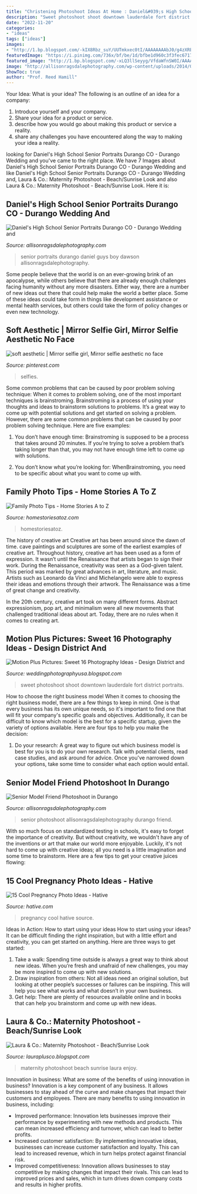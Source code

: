 ```yaml
---
title: "Christening Photoshoot Ideas At Home : Daniel&#039;s High School Senior Portraits Durango Co"
description: "Sweet photoshoot shoot downtown lauderdale fort district portraits"
date: "2022-11-20"
categories:
- "ideas"
tags: ["ideas"]
images:
- "http://1.bp.blogspot.com/-kIX8Rbz_suY/UUTmkxec0tI/AAAAAAAAbJ0/g4zXREgiAFw/s1600/Photoshoot+Sabrina&#039;s+daughter403.jpg"
featuredImage: "https://i.pinimg.com/736x/bf/be/1d/bfbe1d960c3f3fec671783598ffd1e26.jpg"
featured_image: "http://1.bp.blogspot.com/-xLQ3llSeyyg/VfdaWfnSW0I/AAAAAAAAAws/Djhsiqck8Dg/s1600/BabyMudrichMaternity-4809.jpg"
image: "http://allisonragsdalephotography.com/wp-content/uploads/2014/08/allisonragsdalephotography-9284.jpg"
ShowToc: true
author: "Prof. Reed Hamill"
---
```



Your Idea: What is your idea?
The following is an outline of an idea for a company:
1. Introduce yourself and your company.
2. Share your idea for a product or service.
3. describe how you would go about making this product or service a reality.
4. share any challenges you have encountered along the way to making your idea a reality.

	

		
looking for Daniel&#039;s High School Senior Portraits Durango CO - Durango Wedding and you've came to the right place. We have 7 Images about Daniel&#039;s High School Senior Portraits Durango CO - Durango Wedding and like Daniel&#039;s High School Senior Portraits Durango CO - Durango Wedding and, Laura &amp; Co.: Maternity Photoshoot - Beach/Sunrise Look and also Laura &amp; Co.: Maternity Photoshoot - Beach/Sunrise Look. Here it is:
		
    
## Daniel&#039;s High School Senior Portraits Durango CO - Durango Wedding And

<img loading=lazy src="https://allisonragsdalephotography.com/wp-content/uploads/2014/12/DSC5309.jpg" onerror="this.onerror=null;this.src='https://tse4.mm.bing.net/th?id=OIP.IVuEEQ1KTgzssfLC9Mls5QHaLI&amp;pid=15.1';" alt="Daniel&#039;s High School Senior Portraits Durango CO - Durango Wedding and">

_Source: allisonragsdalephotography.com_

>senior portraits durango daniel guys boy dawson allisonragsdalephotography. 

	

Some people believe that the world is on an ever-growing brink of an apocalypse, while others believe that there are already enough challenges facing humanity without any more disasters. Either way, there are a number of new ideas out there that could help make the world a better place. Some of these ideas could take form in things like development assistance or mental health services, but others could take the form of policy changes or even new technology.

    
## Soft Aesthetic | Mirror Selfie Girl, Mirror Selfie Aesthetic No Face

<img loading=lazy src="https://i.pinimg.com/736x/bf/be/1d/bfbe1d960c3f3fec671783598ffd1e26.jpg" onerror="this.onerror=null;this.src='https://tse3.mm.bing.net/th?id=OIP._Gz5U7gzhY76uSEATJAsrwHaJ3&amp;pid=15.1';" alt="soft aesthetic | Mirror selfie girl, Mirror selfie aesthetic no face">

_Source: pinterest.com_

>selfies. 

	

Some common problems that can be caused by poor problem solving technique:
When it comes to problem solving, one of the most important techniques is brainstroming. Brainstroming is a process of using your thoughts and ideas to brainstorm solutions to problems. It’s a great way to come up with potential solutions and get started on solving a problem. However, there are some common problems that can be caused by poor problem solving technique. Here are five examples:
1) You don’t have enough time: Brainstroming is supposed to be a process that takes around 20 minutes. If you’re trying to solve a problem that’s taking longer than that, you may not have enough time left to come up with solutions.

2) You don’t know what you’re looking for: WhenBrainstroming, you need to be specific about what you want to come up with.

    
## Family Photo Tips - Home Stories A To Z

<img loading=lazy src="https://www.homestoriesatoz.com/wp-content/uploads/2014/10/how-to-diy-family-pictures-15.jpg" onerror="this.onerror=null;this.src='https://tse1.mm.bing.net/th?id=OIP.f15653Gel-FMBHp3WeXzSAHaLL&amp;pid=15.1';" alt="Family Photo Tips - Home Stories A to Z">

_Source: homestoriesatoz.com_

>homestoriesatoz. 

	

The history of creative art
Creative art has been around since the dawn of time. cave paintings and sculptures are some of the earliest examples of creative art. Throughout history, creative art has been used as a form of expression. It wasn’t until the Renaissance that artists began to sign their work.
During the Renaissance, creativity was seen as a God-given talent. This period was marked by great advances in art, literature, and music. Artists such as Leonardo da Vinci and Michelangelo were able to express their ideas and emotions through their artwork. The Renaissance was a time of great change and creativity.

In the 20th century, creative art took on many different forms. Abstract expressionism, pop art, and minimalism were all new movements that challenged traditional ideas about art. Today, there are no rules when it comes to creating art.

    
## Motion Plus Pictures: Sweet 16 Photography Ideas - Design District And

<img loading=lazy src="http://1.bp.blogspot.com/-kIX8Rbz_suY/UUTmkxec0tI/AAAAAAAAbJ0/g4zXREgiAFw/s1600/Photoshoot+Sabrina&#039;s+daughter403.jpg" onerror="this.onerror=null;this.src='https://tse1.mm.bing.net/th?id=OIP.x-9kMl_KxfQ6xJe5seR3xAHaLK&amp;pid=15.1';" alt="Motion Plus Pictures: Sweet 16 Photography Ideas - Design District and">

_Source: weddingphotographyusa.blogspot.com_

>sweet photoshoot shoot downtown lauderdale fort district portraits. 

	

How to choose the right business model
When it comes to choosing the right business model, there are a few things to keep in mind. One is that every business has its own unique needs, so it's important to find one that will fit your company's specific goals and objectives. Additionally, it can be difficult to know which model is the best for a specific startup, given the variety of options available. Here are four tips to help you make the decision: 
1) Do your research: A great way to figure out which business model is best for you is to do your own research. Talk with potential clients, read case studies, and ask around for advice. Once you've narrowed down your options, take some time to consider what each option would entail.

    
## Senior Model Friend Photoshoot In Durango

<img loading=lazy src="http://allisonragsdalephotography.com/wp-content/uploads/2014/08/allisonragsdalephotography-9284.jpg" onerror="this.onerror=null;this.src='https://tse2.mm.bing.net/th?id=OIP.OuHJEmnH096Vh2QCDKqQ9QHaLI&amp;pid=15.1';" alt="Senior Model Friend Photoshoot in Durango">

_Source: allisonragsdalephotography.com_

>senior photoshoot allisonragsdalephotography durango friend. 

	

With so much focus on standardized testing in schools, it's easy to forget the importance of creativity. But without creativity, we wouldn't have any of the inventions or art that make our world more enjoyable. Luckily, it's not hard to come up with creative ideas; all you need is a little imagination and some time to brainstorm. Here are a few tips to get your creative juices flowing:

    
## 15 Cool Pregnancy Photo Ideas - Hative

<img loading=lazy src="https://hative.com/wp-content/uploads/2014/11/pregnancy-photo-ideas/5-cool-pregnancy-photo-ideas.jpg" onerror="this.onerror=null;this.src='https://tse1.mm.bing.net/th?id=OIP.afOQ9INkTX-N4ExvpyYeAwHaLH&amp;pid=15.1';" alt="15 Cool Pregnancy Photo Ideas - Hative">

_Source: hative.com_

>pregnancy cool hative source. 

	

Ideas in Action: How to start using your ideas
How to start using your ideas? It can be difficult finding the right inspiration, but with a little effort and creativity, you can get started on anything. Here are three ways to get started: 
1. Take a walk: Spending time outside is always a great way to think about new ideas. When you’re fresh and unafraid of new challenges, you may be more inspired to come up with new solutions. 
2. Draw inspiration from others: Not all ideas need an original solution, but looking at other people’s successes or failures can be inspiring. This will help you see what works and what doesn’t in your own business. 
3. Get help: There are plenty of resources available online and in books that can help you brainstorm and come up with new ideas.

    
## Laura &amp; Co.: Maternity Photoshoot - Beach/Sunrise Look

<img loading=lazy src="http://1.bp.blogspot.com/-xLQ3llSeyyg/VfdaWfnSW0I/AAAAAAAAAws/Djhsiqck8Dg/s1600/BabyMudrichMaternity-4809.jpg" onerror="this.onerror=null;this.src='https://tse3.mm.bing.net/th?id=OIP.4vMfS3pxUXZUiqlHjEWKHQHaLG&amp;pid=15.1';" alt="Laura &amp; Co.: Maternity Photoshoot - Beach/Sunrise Look">

_Source: lauraplusco.blogspot.com_

>maternity photoshoot beach sunrise laura enjoy. 

	

Innovation in business: What are some of the benefits of using innovation in business?
Innovation is a key component of any business. It allows businesses to stay ahead of the curve and make changes that impact their customers and employees. There are many benefits to using innovation in business, including: 
- Improved performance: Innovation lets businesses improve their performance by experimenting with new methods and products. This can mean increased efficiency and turnover, which can lead to better profits. 
- Increased customer satisfaction: By implementing innovative ideas, businesses can increase customer satisfaction and loyalty. This can lead to increased revenue, which in turn helps protect against financial risk. 
- Improved competitiveness: Innovation allows businesses to stay competitive by making changes that impact their rivals. This can lead to improved prices and sales, which in turn drives down company costs and results in higher profits.


